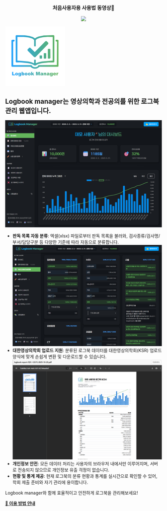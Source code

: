 <div align="center">  
  <h3>처음사용자용 사용법 동영상🎥</h3>  
  <a href="https://www.youtube.com/watch?v=rjWRIovmG34">
    <img src="https://img.youtube.com/vi/rjWRIovmG34/0.jpg" width="500">
  </a>  
</div>

![logo](/imgs/icon-192x192-bg-text.png)
## Logbook manager는 영상의학과 전공의를 위한 로그북 관리 웹앱입니다.

![대시보드](/imgs/screenshot-dashboard.png)
- **판독 목록 자동 분류**: 엑셀(xlsx) 파일로부터 판독 목록을 불러와, 검사종류/검사명/부서/담당구분 등 다양한 기준에 따라 자동으로 분류합니다.
![categories](/imgs/screenshot-categories.png)
- **대한영상의학회 업로드 지원**: 분류된 로그북 데이터를 대한영상의학회(KSR) 업로드 양식에 맞게 손쉽게 변환 및 다운로드할 수 있습니다.
![report](/imgs/screenshot-report.png)
- **개인정보 안전**: 모든 데이터 처리는 사용자의 브라우저 내에서만 이루어지며, 서버로 전송되지 않으므로 개인정보 유출 걱정이 없습니다.
- **현황 및 통계 제공**: 현재 로그북의 분류 현황과 통계를 실시간으로 확인할 수 있어, 학회 제출 준비와 자기 관리에 용이합니다.

Logbook manager와 함께 효율적이고 안전하게 로그북을 관리해보세요!

[**📝 이용 방법 안내**](/docs/처음사용부터_로그북사이트_업로드까지.md)
